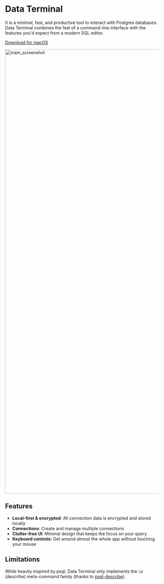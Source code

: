 # Data Terminal

It is a minimal, fast, and productive tool to interact with Postgres databases. Data Terminal combines the feel of a command-line interface with the features you'd expect from a modern SQL editor.

[Download for macOS](https://dataterminal-binaries.s3.us-east-2.amazonaws.com/data-terminal/darwin/arm64/Data+Terminal-1.0.2-arm64.dmg)

<img width="1453" alt="main_screenshot" src="https://github.com/user-attachments/assets/e8f9cae2-39a4-41f1-86d8-bdd9c10e8ddd" />

## Features

- **Local-first & encrypted**: All connection data is encrypted and stored locally
- **Connections**: Create and manage multiple connections
- **Clutter-free UI**: Minimal design that keeps the focus on your query
- **Keyboard controls**: Get around almost the whole app without touching your mouse

## Limitations

While heavily inspired by psql, Data Terminal only implements the `\d` (describe) meta-command family (thanks to [psql-describe](https://github.com/neondatabase/psql-describe)).
